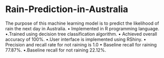 # Rain-Prediction-in-Australia
The purpose of this machine learning model is to predict the likelihood of rain the next day in Australia.
• Implemented in R programming language.
•.Trained using decision tree classification algorithm.
•	Achieved overall accuracy of 100%.
•.User interface is implemented using RShiny.
•	Precision and recall rate for not raining is 1.0
•	Baseline recall for raining 77.87%. 
•.Baseline recall for not raining 22.12%.

